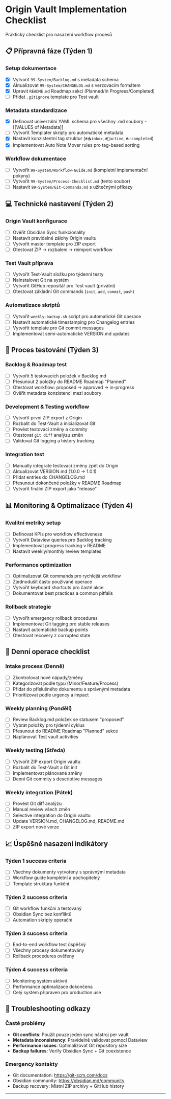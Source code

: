 # Origin Vault Implementation Checklist
Praktický checklist pro nasazení workflow procesů

## 📋 Přípravná fáze (Týden 1)

### Setup dokumentace
- [x] Vytvořit `99-System/Backlog.md` s metadata schema
- [x] Aktualizovat `99-System/CHANGELOG.md` s verzovacím formátem
- [x] Upravit `README.md` Roadmap sekci (Planned/In Progress/Completed)
- [ ] Přidat `.gitignore` template pro Test vault

### Metadata standardizace
- [x] Definovat univerzální YAML schema pro všechny .md soubory - [[VALUES of Metadata]]
- [ ] Vytvořit Templater skripty pro automatické metadata
- [x] Nastavit konzistentní tag struktur (`#📥inbox`, `#🔄active`, `#✅completed`)
- [x] Implementovat Auto Note Mover rules pro tag-based sorting

### Workflow dokumentace
- [ ] Vytvořit `99-System/Workflow-Guide.md` (kompletní implementační pokyny)
- [ ] Vytvořit `99-System/Process-Checklist.md` (tento soubor)
- [ ] Nastavit `99-System/Git-Commands.md` s užitečnými příkazy

## 💻 Technické nastavení (Týden 2)

### Origin Vault konfigurace
- [ ] Ověřit Obsidian Sync funkcionality
- [ ] Nastavit pravidelné zálohy Origin vaultu
- [ ] Vytvořit master template pro ZIP export
- [ ] Otestovat ZIP → rozbalení → reimport workflow

### Test Vault příprava
- [ ] Vytvořit Test-Vault složku pro týdenní testy
- [ ] Nainstalovat Git na systém
- [ ] Vytvořit GitHub repositář pro Test vault (privátní)
- [ ] Otestovat základní Git commands (`init`, `add`, `commit`, `push`)

### Automatizace skriptů
- [ ] Vytvořit `weekly-backup.sh` script pro automatické Git operace
- [ ] Nastavit automatické timestamping pro Changelog entries
- [ ] Vytvořit template pro Git commit messages
- [ ] Implementovat semi-automatické VERSION.md updates

## 🔄 Proces testování (Týden 3)

### Backlog & Roadmap test
- [ ] Vytvořit 5 testovacích položek v Backlog.md
- [ ] Přesunout 2 položky do README Roadmap "Planned"
- [ ] Otestovat workflow: proposed → approved → in-progress
- [ ] Ověřit metadata konzistenci mezi soubory

### Development & Testing workflow
- [ ] Vytvořit první ZIP export z Origin
- [ ] Rozbalit do Test-Vault a inicializovat Git
- [ ] Provést testovací změny a commity
- [ ] Otestovat `git diff` analýzu změn
- [ ] Validovat Git logging a history tracking

### Integration test
- [ ] Manually integrate testovací změny zpět do Origin
- [ ] Aktualizovat VERSION.md (1.0.0 → 1.0.1)
- [ ] Přidat entries do CHANGELOG.md
- [ ] Přesunout dokončené položky v README Roadmap
- [ ] Vytvořit finální ZIP export jako "release"

## 📊 Monitoring & Optimalizace (Týden 4)

### Kvalitní metriky setup
- [ ] Definovat KPIs pro workflow effectiveness
- [ ] Vytvořit Dataview queries pro Backlog tracking
- [ ] Implementovat progress tracking v README
- [ ] Nastavit weekly/monthly review templates

### Performance optimization
- [ ] Optimalizovat Git commands pro rychlejší workflow
- [ ] Zjednodušit často používané operace
- [ ] Vytvořit keyboard shortcuts pro časté akce
- [ ] Dokumentovat best practices a common pitfalls

### Rollback strategie
- [ ] Vytvořit emergency rollback procedures
- [ ] Implementovat Git tagging pro stable releases
- [ ] Nastavit automatické backup points
- [ ] Otestovat recovery z corrupted state

## 🔧 Denní operace checklist

### Intake process (Denně)
- [ ] Zkontrolovat nové nápady/změny
- [ ] Kategorizovat podle typu (Minor/Feature/Process)
- [ ] Přidat do příslušného dokumentu s správnými metadata
- [ ] Prioritizovat podle urgency a impact

### Weekly planning (Pondělí)
- [ ] Review Backlog.md položek se statusem "proposed"
- [ ] Vybrat položky pro týdenní cyklus
- [ ] Přesunout do README Roadmap "Planned" sekce
- [ ] Naplánovat Test vault activities

### Weekly testing (Středa)
- [ ] Vytvořit ZIP export Origin vaultu
- [ ] Rozbalit do Test-Vault a Git init
- [ ] Implementovat plánované změny
- [ ] Denní Git commity s descriptive messages

### Weekly integration (Pátek)
- [ ] Provést Git diff analýzu
- [ ] Manual review všech změn
- [ ] Selective integration do Origin vaultu
- [ ] Update VERSION.md, CHANGELOG.md, README.md
- [ ] ZIP export nové verze

## 📈 Úspěšné nasazení indikátory

### Týden 1 success criteria
- [ ] Všechny dokumenty vytvořeny s správnými metadata
- [ ] Workflow guide kompletní a pochopitelný
- [ ] Template struktura funkční

### Týden 2 success criteria
- [ ] Git workflow funkční a testovaný
- [ ] Obsidian Sync bez konfliktů
- [ ] Automation skripty operační

### Týden 3 success criteria
- [ ] End-to-end workflow test úspěšný
- [ ] Všechny procesy dokumentovány
- [ ] Rollback procedures ověřeny

### Týden 4 success criteria
- [ ] Monitoring systém aktivní
- [ ] Performance optimalizace dokončena
- [ ] Celý systém připraven pro production use

## 🚨 Troubleshooting odkazy

### Časté problémy
- **Git conflicts**: Použít pouze jeden sync nástroj per vault
- **Metadata inconsistency**: Pravidelně validovat pomocí Dataview
- **Performance issues**: Optimalizovat Git repository size
- **Backup failures**: Verify Obsidian Sync + Git coexistence

### Emergency kontakty
- Git documentation: https://git-scm.com/docs
- Obsidian community: https://obsidian.md/community
- Backup recovery: Místní ZIP archivy + GitHub history

---
